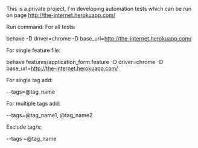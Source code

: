 This is a private project, I'm developing automation tests which can be run on page http://the-internet.herokuapp.com/

Run command:
For all tests:

behave -D driver=chrome -D base_url=http://the-internet.herokuapp.com/

For single feature file:

behave features/application_form.feature -D driver=chrome -D base_url=http://the-internet.herokuapp.com/

For single tag add:

--tags=@tag_name

For multiple tags add:

--tags=@tag_name1, @tag_name2

Exclude tag/s:

--tags ~@tag_name
